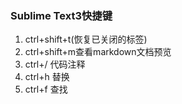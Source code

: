 ### Sublime Text3快捷键
1. ctrl+shift+t(恢复已关闭的标签)
2. ctrl+shift+m查看markdown文档预览
3. ctrl+/ 代码注释
4. ctrl+h 替换
4. ctrl+f 查找
